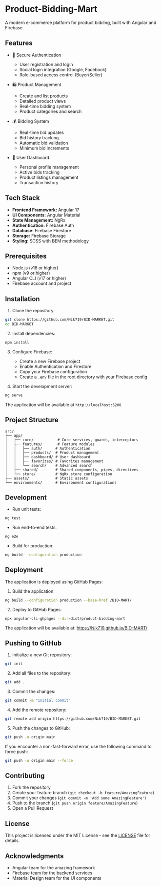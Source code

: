# Product-Bidding-Mart

A modern e-commerce platform for product bidding, built with Angular and Firebase.

## Features

- 🔐 Secure Authentication
  - User registration and login
  - Social login integration (Google, Facebook)
  - Role-based access control (Buyer/Seller)

- 🛍️ Product Management
  - Create and list products
  - Detailed product views
  - Real-time bidding system
  - Product categories and search

- 💰 Bidding System
  - Real-time bid updates
  - Bid history tracking
  - Automatic bid validation
  - Minimum bid increments

- 👥 User Dashboard
  - Personal profile management
  - Active bids tracking
  - Product listings management
  - Transaction history

<!-- - ❤️ Favorites
  - Add products to favorites
  - View and manage favorite products

- 🔍 Advanced Search
  - Search products by title, description, and category
  - Filter products by price range, condition, and location -->

## Tech Stack

- **Frontend Framework:** Angular 17
- **UI Components:** Angular Material
- **State Management:** NgRx
- **Authentication:** Firebase Auth
- **Database:** Firebase Firestore
- **Storage:** Firebase Storage
- **Styling:** SCSS with BEM methodology

## Prerequisites

- Node.js (v18 or higher)
- npm (v9 or higher)
- Angular CLI (v17 or higher)
- Firebase account and project

## Installation

1. Clone the repository:
```bash
git clone https://github.com/Nik719/BID-MARKET.git
cd BID-MARKET
```

2. Install dependencies:
```bash
npm install
```

3. Configure Firebase:
   - Create a new Firebase project
   - Enable Authentication and Firestore
   - Copy your Firebase configuration
   - Create a `.env` file in the root directory with your Firebase config

4. Start the development server:
```bash
ng serve
```

The application will be available at `http://localhost:5200`

## Project Structure

```
src/
├── app/
│   ├── core/           # Core services, guards, interceptors
│   ├── features/       # Feature modules
│   │   ├── auth/      # Authentication
│   │   ├── products/  # Product management
│   │   ├── dashboard/ # User dashboard
│   │   ├── favorites/ # Favorites management
│   │   └── search/    # Advanced search
│   ├── shared/        # Shared components, pipes, directives
│   └── store/         # NgRx store configuration
├── assets/            # Static assets
└── environments/      # Environment configurations
```

## Development

- Run unit tests:
```bash
ng test
```

- Run end-to-end tests:
```bash
ng e2e
```

- Build for production:
```bash
ng build --configuration production
```

## Deployment

The application is deployed using GitHub Pages:

1. Build the application:
```bash
ng build --configuration production --base-href /BID-MART/
```

2. Deploy to GitHub Pages:
```bash
npx angular-cli-ghpages --dir=dist/product-bidding-mart
```

The application will be available at: https://Nik719.github.io/BID-MART/

## Pushing to GitHub

1. Initialize a new Git repository:
```bash
git init
```

2. Add all files to the repository:
```bash
git add .
```

3. Commit the changes:
```bash
git commit -m "Initial commit"
```

4. Add the remote repository:
```bash
git remote add origin https://github.com/Nik719/BID-MARKET.git
```

5. Push the changes to GitHub:
```bash
git push -u origin main
```

If you encounter a non-fast-forward error, use the following command to force push:
```bash
git push -u origin main --force
```

## Contributing

1. Fork the repository
2. Create your feature branch (`git checkout -b feature/AmazingFeature`)
3. Commit your changes (`git commit -m 'Add some AmazingFeature'`)
4. Push to the branch (`git push origin feature/AmazingFeature`)
5. Open a Pull Request

## License

This project is licensed under the MIT License - see the [LICENSE](LICENSE) file for details.

## Acknowledgments

- Angular team for the amazing framework
- Firebase team for the backend services
- Material Design team for the UI components
